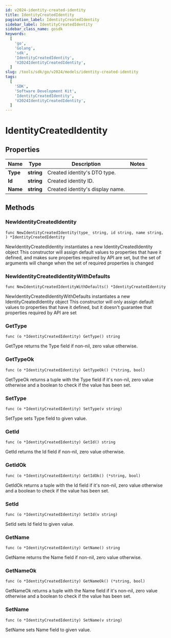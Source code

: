 ```yaml
---
id: v2024-identity-created-identity
title: IdentityCreatedIdentity
pagination_label: IdentityCreatedIdentity
sidebar_label: IdentityCreatedIdentity
sidebar_class_name: gosdk
keywords:
  [
    'go',
    'Golang',
    'sdk',
    'IdentityCreatedIdentity',
    'V2024IdentityCreatedIdentity',
  ]
slug: /tools/sdk/go/v2024/models/identity-created-identity
tags:
  [
    'SDK',
    'Software Development Kit',
    'IdentityCreatedIdentity',
    'V2024IdentityCreatedIdentity',
  ]
---
```


# IdentityCreatedIdentity

## Properties

| Name     | Type       | Description                      | Notes |
| -------- | ---------- | -------------------------------- | ----- |
| **Type** | **string** | Created identity's DTO type.     |
| **Id**   | **string** | Created identity ID.             |
| **Name** | **string** | Created identity's display name. |

## Methods

### NewIdentityCreatedIdentity

`func NewIdentityCreatedIdentity(type_ string, id string, name string, ) *IdentityCreatedIdentity`

NewIdentityCreatedIdentity instantiates a new IdentityCreatedIdentity object This constructor will assign default values to properties that have it defined, and makes sure properties required by API are set, but the set of arguments will change when the set of required properties is changed

### NewIdentityCreatedIdentityWithDefaults

`func NewIdentityCreatedIdentityWithDefaults() *IdentityCreatedIdentity`

NewIdentityCreatedIdentityWithDefaults instantiates a new IdentityCreatedIdentity object This constructor will only assign default values to properties that have it defined, but it doesn't guarantee that properties required by API are set

### GetType

`func (o *IdentityCreatedIdentity) GetType() string`

GetType returns the Type field if non-nil, zero value otherwise.

### GetTypeOk

`func (o *IdentityCreatedIdentity) GetTypeOk() (*string, bool)`

GetTypeOk returns a tuple with the Type field if it's non-nil, zero value otherwise and a boolean to check if the value has been set.

### SetType

`func (o *IdentityCreatedIdentity) SetType(v string)`

SetType sets Type field to given value.

### GetId

`func (o *IdentityCreatedIdentity) GetId() string`

GetId returns the Id field if non-nil, zero value otherwise.

### GetIdOk

`func (o *IdentityCreatedIdentity) GetIdOk() (*string, bool)`

GetIdOk returns a tuple with the Id field if it's non-nil, zero value otherwise and a boolean to check if the value has been set.

### SetId

`func (o *IdentityCreatedIdentity) SetId(v string)`

SetId sets Id field to given value.

### GetName

`func (o *IdentityCreatedIdentity) GetName() string`

GetName returns the Name field if non-nil, zero value otherwise.

### GetNameOk

`func (o *IdentityCreatedIdentity) GetNameOk() (*string, bool)`

GetNameOk returns a tuple with the Name field if it's non-nil, zero value otherwise and a boolean to check if the value has been set.

### SetName

`func (o *IdentityCreatedIdentity) SetName(v string)`

SetName sets Name field to given value.
